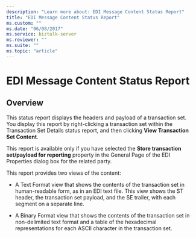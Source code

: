 ```yaml
---
description: "Learn more about: EDI Message Content Status Report"
title: "EDI Message Content Status Report"
ms.custom: ""
ms.date: "06/08/2017"
ms.service: biztalk-server
ms.reviewer: ""
ms.suite: ""
ms.topic: "article"
---
```

# EDI Message Content Status Report

## Overview
This status report displays the headers and payload of a transaction set. You display this report by right-clicking a transaction set within the Transaction Set Details status report, and then clicking **View Transaction Set Content**.  
  
 This report is available only if you have selected the **Store transaction set/payload for reporting** property in the General Page of the EDI Properties dialog box for the related party.  
  
 This report provides two views of the content:  
  
-   A Text Format view that shows the contents of the transaction set in human-readable form, as in an EDI text file. This view shows the ST header, the transaction set payload, and the SE trailer, with each segment on a separate line.  
  
-   A Binary Format view that shows the contents of the transaction set in non-delimited text format and a table of the hexadecimal representations for each ASCII character in the transaction set.  
  
